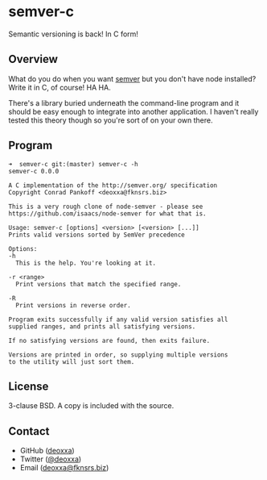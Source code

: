 semver-c
========

Semantic versioning is back! In C form!

Overview
--------

What do you do when you want [semver](https://github.com/isaacs/node-semver) but
you don't have node installed? Write it in C, of course! HA HA.

There's a library buried underneath the command-line program and it should be
easy enough to integrate into another application. I haven't really tested this
theory though so you're sort of on your own there.

Program
-------

```
➜  semver-c git:(master) semver-c -h
semver-c 0.0.0

A C implementation of the http://semver.org/ specification
Copyright Conrad Pankoff <deoxxa@fknsrs.biz>

This is a very rough clone of node-semver - please see
https://github.com/isaacs/node-semver for what that is.

Usage: semver-c [options] <version> [<version> [...]]
Prints valid versions sorted by SemVer precedence

Options:
-h
  This is the help. You're looking at it.

-r <range>
  Print versions that match the specified range.

-R
  Print versions in reverse order.

Program exits successfully if any valid version satisfies all
supplied ranges, and prints all satisfying versions.

If no satisfying versions are found, then exits failure.

Versions are printed in order, so supplying multiple versions
to the utility will just sort them.
```

License
-------

3-clause BSD. A copy is included with the source.

Contact
-------

* GitHub ([deoxxa](http://github.com/deoxxa))
* Twitter ([@deoxxa](http://twitter.com/deoxxa))
* Email ([deoxxa@fknsrs.biz](mailto:deoxxa@fknsrs.biz))
